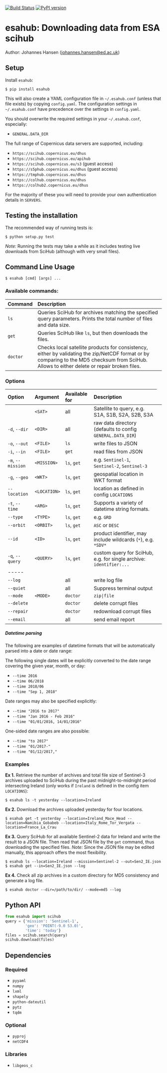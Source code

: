 [![Build Status](https://travis-ci.com/jnhansen/esahub.svg?token=VQTSyenCpuXDiRgpEoZN&branch=master)](https://travis-ci.com/jnhansen/esahub)
[![PyPI version](https://badge.fury.io/py/esahub.svg)](https://badge.fury.io/py/esahub)

# esahub: Downloading data from ESA scihub
Author: Johannes Hansen (johannes.hansen@ed.ac.uk)

## <a name="setup"></a>Setup
Install `esahub`:
```
$ pip install esahub
```

This will also create a YAML configuration file in `~/.esahub.conf` (unless that file exists) by
copying `config.yaml`. The configuration settings in `~/.esahub.conf` have precedence over the settings
in `config.yaml`.

You should overwrite the required settings in your `~/.esahub.conf`, especially:
* `GENERAL.DATA_DIR`

The full range of Copernicus data servers are supported, including:
* `https://scihub.copernicus.eu/dhus`
* `https://scihub.copernicus.eu/apihub`
* `https://scihub.copernicus.eu/s3` (guest access)
* `https://s5phub.copernicus.eu/dhus` (guest access)
* `https://tmphub.copernicus.eu/dhus`
* `https://colhub.copernicus.eu/dhus`
* `https://colhub2.copernicus.eu/dhus`

For the majority of these you will need to provide your own authentication details
in `SERVERS`.


## <a name="test"></a>Testing the installation
The recommended way of running tests is:
```
$ python setup.py test
```

*Note:* Running the tests may take a while as it includes testing live downloads from SciHub (although with very small files).

## <a name="usage"></a>Command Line Usage
```
$ esahub [cmd] [args] ...
```

### Available commands:

| Command      | Description
|:-------------|:-----------------------------------------------------------------------------------
| `ls`         | Queries SciHub for archives matching the specified query parameters. Prints the total number of files and data size.
| `get`        | Queries SciHub like `ls`, but then downloads the files.
| `doctor`     | Checks local satellite products for consistency, either by validating the zip/NetCDF format or by comparing to the MD5 checksum from SciHub. Allows to either delete or repair broken files.


### Options

| Option           | Argument                      | Available for | Description
|:-----------------|:------------------------------|:--------------|:------------------
| <td colspan=1><code>&lt;SAT&gt;</code></td>      | all           | Satellite to query, e.g. S1A, S1B, S2A, S2B, S3A
| `-d`, `--dir`    | <code>&lt;DIR&gt;</code>      | all           | raw data directory (defaults to config `GENERAL.DATA_DIR`)
| `-o`, `--out`    | <code>&lt;FILE&gt;</code>     | `ls`          | write files to JSON
| `-i`, `--in`     | <code>&lt;FILE&gt;</code>     | `get`         | read files from JSON
| `-m`, `--mission`| <code>&lt;MISSION&gt;</code>  | `ls`, `get`    | e.g. `Sentinel-1`, `Sentinel-2`, `Sentinel-3`
| `-g`, `--geo`    | <code>&lt;WKT&gt;</code>      | `ls`, `get`    | geospatial location in WKT format
| `--location`     | <code>&lt;LOCATION&gt;</code> | `ls`, `get`    | location as defined in config `LOCATIONS`
| `-t`, `--time`   | <code>&lt;ARG&gt;</code>      | `ls`, `get`    | Supports a variety of datetime string formats.
| `--type`         | <code>&lt;TYPE&gt;</code>     | `ls`, `get`    | e.g. `GRD`
| `--orbit`        | <code>&lt;ORBIT&gt;</code>    | `ls`, `get`    | `ASC` or `DESC`
| `--id`           | <code>&lt;ID&gt;</code>       | `ls`, `get`    | product identifier, may include wildcards (`*`), e.g. `*SDV*`
| `-q`, `--query`  | <code>&lt;QUERY&gt;</code>    | `ls`, `get`    | custom query for SciHub, e.g. for single archive: `identifier:...`
| -----
| `--log`          |                               | all           | write log file
| `--quiet`        |                               | all           | Suppress terminal output
| `--mode`         | <code>&lt;MODE&gt;</code>     | `doctor`      | <code>zip&#124;file</code>
| `--delete`       |                               | `doctor`      | delete corrupt files
| `--repair`       |                               | `doctor`      | redownload corrupt files
| `--email`        |                               | all         | send email report


##### Datetime parsing
The following are examples of datetime formats that will be automatically parsed into a date or date range:

The following single dates will be explicitly converted to the date range covering the given year, month, or day:
* `--time 2016`
* `--time 06/2018`
* `--time 2018/06`
* `--time "Sep 1, 2018"`

Date ranges may also be specified explicitly:
* `--time "2016 to 2017"`
* `--time "Jan 2016 - Feb 2016"`
* `--time "01/01/2016, 14/01/2016"`

One-sided date ranges are also possible:
* `--time "to 2017"`
* `--time "01/2017-"`
* `--time "01/12/2017,"`


### Examples
**Ex 1.** Retrieve the number of archives and total file size of Sentinel-3 archives uploaded to SciHub during the past midnight-to-midnight period intersecting Ireland (only works if `Ireland` is defined in the config item `LOCATIONS`):
```
$ esahub ls -t yesterday --location=Ireland
```

**Ex 2.** Download the archives uploaded yesterday for four locations.
```
$ esahub get -t yesterday --location=Ireland_Mace_Head --location=Namibia_Gobabeb --location=Italy_Rome_Tor_Vergata --location=France_La_Crau
```

**Ex 3.** Query SciHub for all available Sentinel-2 data for Ireland and write the result to a JSON file. Then read that JSON file by the `get` command, thus downloading the specified files. _Note:_ Since the JSON file may be edited manually, this approach offers the most flexibility.
```
$ esahub ls --location=Ireland --mission=Sentinel-2 --out=Sen2_IE.json
$ esahub get --in=Sen2_IE.json --log
```

**Ex 4.** Check all zip archives in a custom directory for MD5 consistency and generate a log file.
```
$ esahub doctor --dir=/path/to/dir/ --mode=md5 --log
```


## Python API
```python
from esahub import scihub
query = {'mission': 'Sentinel-1',
         'geo': 'POINT(-9.0 53.0)',
         'time': 'today'}
files = scihub.search(query)
scihub.download(files)
```


## <a name="dependencies"></a>Dependencies

### Required
* `pyyaml`
* `numpy`
* `lxml`
* `shapely`
* `python-dateutil`
* `pytz`
* `tqdm`

### Optional
* `pyproj`
* `netCDF4`

### Libraries
* `libgeos_c`

